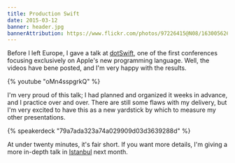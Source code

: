 ```yaml
---
title: Production Swift
date: 2015-03-12
banner: header.jpg
bannerAttribution: https://www.flickr.com/photos/97226415@N08/16300562689/in/faves-56453286@N04/
---
```


Before I left Europe, I gave a talk at [dotSwift](http://www.dotswift.io), one of the first conferences focusing exclusively on Apple's new programming language. Well, the videos have bene posted, and I'm very happy with the results.

{% youtube "oMn4sspgrkQ" %}

I'm very proud of this talk; I had planned and organized it weeks in advance, and I practice over and over. There are still some flaws with my delivery, but I'm very excited to have this as a new yardstick by which to measure my other presentations.

{% speakerdeck "79a7ada323a74a029909d03d3639288d" %}

At under twenty minutes, it's fair short. If you want more details, I'm giving a more in-depth talk in [Istanbul](http://www.istanbultechtalks.com) next month.
